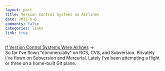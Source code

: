 ```yaml
--- 
layout: post
title: Version Control Systems as Airlines
date: 2011-6-6
comments: false
categories: links
link: true
---
```

<a title="If Version Control Systems Were Airlines" href="http://changelog.complete.org/archives/698-if-version-control-systems-were-airlines">If Version Control Systems Were Airlines</a> &rarr;
<br />
So far I've flown "commercially" on RCS, CVS, and Subversion. Privately I've flown on Subversion and Mercurial. Lately I've been attempting a flight or three on a home-built Git plane.
